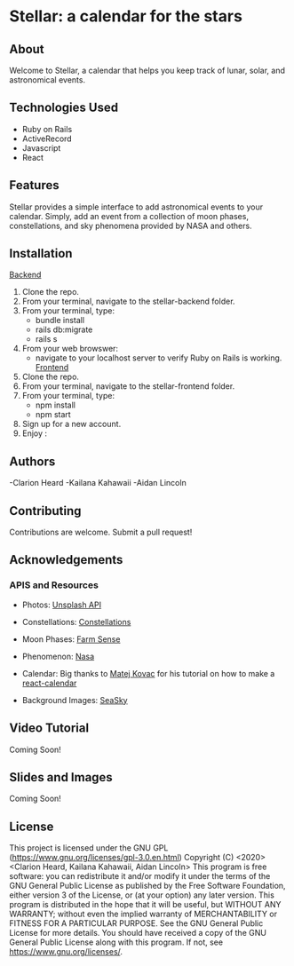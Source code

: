 # Stellar: a calendar for the stars
## About
Welcome to Stellar, a calendar that helps you keep track of lunar, solar, and astronomical events. 
## Technologies Used 
- Ruby on Rails
- ActiveRecord
- Javascript 
- React 
## Features
Stellar provides a simple interface to add astronomical events to your calendar. Simply, add an event from a collection of moon phases, constellations, and sky phenomena provided by NASA and others.
## Installation 
[Backend](https://github.com/clheard54/Stellar-Backend)
1. Clone the repo. 
2. From your terminal, navigate to the stellar-backend folder.  
3. From your terminal, type:
    - bundle install 
    - rails db:migrate
    - rails s 
4. From your web browswer:
    - navigate to your localhost server to verify Ruby on Rails is working.
[Frontend](https://github.com/AidanLincoln/Stellar-Frontend)
5. Clone the repo. 
6. From your terminal, navigate to the  stellar-frontend folder.
7. From your terminal, type: 
    - npm install 
    - npm start
8. Sign up for a new account. 
9. Enjoy :
## Authors
-Clarion Heard
-Kailana Kahawaii 
-Aidan Lincoln
## Contributing 
Contributions are welcome. Submit a pull request!
## Acknowledgements
### APIS and Resources
- Photos: [Unsplash API](https://unsplash.com/)

- Constellations: [Constellations](http://calgary.rasc.ca/constellation.htm#list)

- Moon Phases: [Farm Sense](http://www.farmsense.net/api/astro-widgets/)

- Phenomenon: [Nasa](https://eclipse.gsfc.nasa.gov/SKYCAL/SKYCAL.html)

- Calendar: Big thanks to <a href="https://www.linkedin.com/in/matej-kovac-a5b25113a/">Matej Kovac</a> for his tutorial on how to make a [react-calendar](https://github.com/moodydev/react-calendar)

- Background Images: [SeaSky](http://www.seasky.org/constellations/assets/images/)

## Video Tutorial 
Coming Soon!
## Slides and Images 
Coming Soon! 
## License 
This project is licensed under the GNU GPL (https://www.gnu.org/licenses/gpl-3.0.en.html)
    Copyright (C) <2020>  <Clarion Heard, Kailana Kahawaii, Aidan Lincoln>
    This program is free software: you can redistribute it and/or modify
    it under the terms of the GNU General Public License as published by
    the Free Software Foundation, either version 3 of the License, or
    (at your option) any later version.
    This program is distributed in the hope that it will be useful,
    but WITHOUT ANY WARRANTY; without even the implied warranty of
    MERCHANTABILITY or FITNESS FOR A PARTICULAR PURPOSE.  See the
    GNU General Public License for more details.
    You should have received a copy of the GNU General Public License
    along with this program.  If not, see <https://www.gnu.org/licenses/>.







